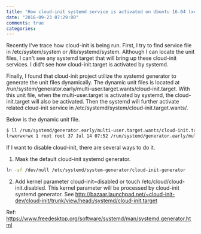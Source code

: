 ```yaml
---
title: 'How cloud-init systemd service is activated on Ubuntu 16.04 (xenial)'
date: "2016-09-23 07:29:00"
comments: true
categories: 
---
```

Recently I've trace how cloud-init is being run. First, I try to find service file in /etc/system/system or /lib/systemd/system. Although I can locate the unit files, I can't see any systemd target that will bring up these cloud-init services. I did't see how cloud-init.target is activated by systemd.

Finally, I found that cloud-init project utilize the systemd generator to generate the unit files dynamically. The dynamic unit files is located at /run/system/generator.early/multi-user.target.wants/cloud-init.target. With this unit file, when the multi-user.target is activated by systemd, the cloud-init.target will also be activated. Then the systemd will further activate related cloud-init service in /etc/systemd/system/cloud-init.target.wants/.

Below is the dynamic unit file.
``` bash
$ ll /run/systemd/generator.early/multi-user.target.wants/cloud-init.target
lrwxrwxrwx 1 root root 37 Jul 14 07:52 /run/systemd/generator.early/multi-user.target.wants/cloud-init.target -> /lib/systemd/system/cloud-init.target
```

If I want to disable cloud-init, there are several ways to do it.
1. Mask the default cloud-init systemd generator.
``` bash
ln -sf /dev/null /etc/systemd/system-generator/cloud-init-generator
```
2. Add kernel parameter cloud-init=disabled or touch /etc/cloud/cloud-init.disabled. This kernel parameter will be processed by cloud-init systemd generator. See http://bazaar.launchpad.net/~cloud-init-dev/cloud-init/trunk/view/head:/systemd/cloud-init.target

Ref: https://www.freedesktop.org/software/systemd/man/systemd.generator.html
